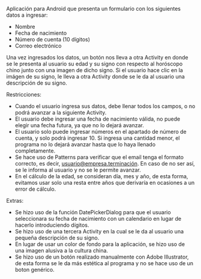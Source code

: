 Aplicación para Android que presenta un formulario con los siguientes datos a ingresar:
- Nombre
- Fecha de nacimiento
- Número de cuenta (10 dígitos)
- Correo electrónico

Una vez ingresados los datos, un botón nos lleva a otra Activity en donde se le presenta al usuario su edad y su signo con respecto al horóscopo chino junto con una imagen de dicho signo.
Si el usuario hace clic en la imágen de su signo, le lleva a otra Activity donde se le da al usuario una descripción de su signo.

Restricciones:
- Cuando el usuario ingresa sus datos, debe llenar todos los campos, o no podrá avanzar a la siguiente Activity.
- El usuario debe ingresar una fecha de nacimiento válida, no puede elegir una fecha futura, ya que no lo dejará avanzar.
- El usuario solo puede ingresar números en el apartado de número de cuenta, y solo podrá ingresar 10. Si ingresa una cantidad menor, el programa no lo dejará avanzar hasta que lo haya llenado completamente.
- Se hace uso de Patterns para verificar que el email tenga el formato correcto, es decir, usuario@empresa.terminación. En caso de no ser así, se le informa al usuario y no se le permite avanzar.
- En el cálculo de la edad, se consideran día, mes y año, de esta forma, evitamos usar solo una resta entre años que derivaría en ocasiones a un error de cálculo.

Extras:
- Se hizo uso de la función DatePickerDialog para que el usuario seleccionara su fecha de nacimiento con un calendario en lugar de hacerlo introduciendo dígitos.
- Se hizo uso de una tercera Activity en la cual se le da al usuario una pequeña descripción de su signo.
- En lugar de usar un color de fondo para la aplicación, se hizo uso de una imagen alusiva a la cultura china.
- Se hizo uso de un botón realizado manualmente con Adobe Illustrator, de esta forma se le da más estética al programa y no se hace uso de un boton genérico.
